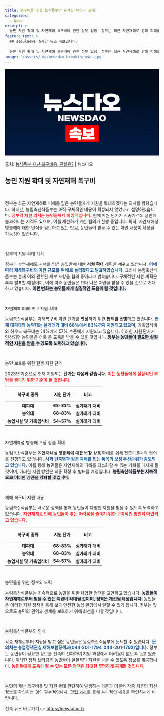 ```yaml
---
title: 복구비용 진실 농식품부의 숨겨진 이야기 공개!
categories:
  - News
excerpt: >
  농민 지원 확대 및 자연재해 복구비에 관한 정부 입장  정부는 최근 자연재해로 인해 피해를 본 농민들에게 지…
feature_text: >
  ## seoulnews 실시간 뉴스 속보입니다.

  농민 지원 확대 및 자연재해 복구비에 관한 정부 입장  정부는 최근 자연재해로 인해 피해를 본 농민들에게 지…
image: '/assets/img/newsdao_breakingnews.jpg'
---
```


![뉴스다오 속보](/assets/img/newsdao_breakingnews.jpg)

<p>출처: <a href="https://newsdao.kr/4847" rel="dofollow">농식품부 재난 복구비용, 진실은?</a> | 뉴스다오</p>

<h2 data-ke-size="size26">농민 지원 확대 및 자연재해 복구비</h2>

<p data-ke-size="size16">&nbsp;</p>

정부는 최근 자연재해로 피해를 입은 농민들에게 지원을 확대하겠다는 의사를 밝혔습니다. 하지만, 농림축산식품부는 아직 구체적인 내용이 확정되지 않았다고 설명하였습니다. <b><span style="color: #ee2323;">정부의 지원 의사는 농민들에게 희망적입니다.</span></b> 현재 지원 단가가 시중가격의 절반에 불과하다는 지적도 있으며, 이를 개선하기 위한 협의가 진행 중입니다. 특히, 자연재해성 병충해에 대한 인식을 검토하고 있는 만큼, 농민들이 받을 수 있는 지원 내용이 확장될 가능성이 있습니다.

<p data-ke-size="size16">&nbsp;</p>

정부의 지원 확대 계획

정부는 자연재해로 피해를 입은 농민들에 대한 <b>지원 확대</b> 계획을 세우고 있습니다. <b><span style="color: #1a5490;">이에 따라 재해복구비의 지원 규모를 두 배로 늘리겠다고 발표하였습니다.</span></b> 그러나 농림축산식품부는 현재 이와 관련된 세부 사항을 협의 중이라고 밝혔습니다. 구체적인 지원 계획은 추후 발표할 예정이며, 이에 따라 농민들은 보다 나은 지원을 받을 수 있을 것으로 기대하고 있습니다. <b><span style="background-color: #21538527;">이런 변화는 농민들에게 실질적인 도움이 될 것입니다.</span></b>

<p data-ke-size="size16">&nbsp;</p>

자연재해 피해 복구 지원 확대

농림축산식품부는 재해복구비 지원 단가를 <b>인상</b>하기 위한 <b>협의를 진행</b>하고 있습니다. <b><span style="color: #1a5490;">현재 대파대와 농약대는 실거래가 대비 68%에서 83%까지 지원되고 있으며</span></b>, 가축입식비와 하우스 복구비는 54%에서 57% 수준에서 지원되고 있습니다. 이러한 지원 단가가 인상되면 농민들은 더욱 큰 도움을 받을 수 있을 것입니다. <b><span style="background-color: #21538527;">정부는 농민들이 필요한 실질적인 지원을 받을 수 있도록 노력하고 있습니다.</span></b>

<p data-ke-size="size16">&nbsp;</p>

농민 보호를 위한 현행 지원 단가

2023년 기준으로 현재 지원되는 <b>단가는 다음과 같습니다.</b> <b><span style="color: #ee2323;">이는 농민들에게 실질적인 부담을 줄이기 위한 기준이 될 것입니다.</span></b>

<table style="width: 100%; border-collapse: collapse;">
  <thead>
    <tr>
      <th style="text-align: center; height: 40px;">복구비 종류</th>
      <th style="text-align: center; height: 40px;">지원 단가</th>
      <th style="text-align: center; height: 40px;">비고</th>
    </tr>
  </thead>
  <tbody>
    <tr>
      <td style="text-align: center; height: 17px;"><b>대파대</b></td>
      <td style="text-align: center; height: 17px;"><b>68~83%</b></td>
      <td style="text-align: center; height: 17px;"><b>실거래가 대비</b></td>
    </tr>
    <tr>
      <td style="text-align: center; height: 17px;"><b>농약대</b></td>
      <td style="text-align: center; height: 17px;"><b>68~83%</b></td>
      <td style="text-align: center; height: 17px;"><b>실거래가 대비</b></td>
    </tr>
    <tr>
      <td style="text-align: center; height: 17px;"><b>농업시설 및 가축입식비</b></td>
      <td style="text-align: center; height: 17px;"><b>54~57%</b></td>
      <td style="text-align: center; height: 17px;"><b>실거래가 대비</b></td>
    </tr>
  </tbody>
</table>

<p data-ke-size="size16">&nbsp;</p>

자연재해성 병충해 보장 상품 확대

농림축산식품부는 <b>자연재해성 병충해에 대한 보장</b> 상품 확대를 위해 전문가들과의 협의를 진행하고 있습니다. <b><span style="color: #1a5490;">사과 탄저병과 같은 피해를 입는 품목의 보장 우선순위가 검토되고 있습니다.</span></b> 이를 통해 농민들은 자연재해의 피해를 최소화할 수 있는 기회를 가지게 될 것이며, 이러한 지원 방안은 최종 확정 후 발표될 예정입니다. <b><span style="background-color: #21538527;">농림축산식품부는 지속적으로 이러한 상품을 강화할 것입니다.</span></b>

<p data-ke-size="size16">&nbsp;</p>

재해 복구비 지원 내용

농림축산식품부는 새로운 정책을 통해 농민들이 다양한 지원을 받을 수 있도록 노력하고 있습니다. <b><span style="color: #ee2323;">자연재해로 인해 농민들이 겪는 어려움을 줄이기 위한 구체적인 방안이 마련되고 있습니다.</span></b> 

<table style="width: 100%; border-collapse: collapse;">
  <thead>
    <tr>
      <th style="text-align: center; height: 40px;"><b>복구비 종류</b></th>
      <th style="text-align: center; height: 40px;"><b>지원 단가</b></th>
      <th style="text-align: center; height: 40px;"><b>비고</b></th>
    </tr>
  </thead>
  <tbody>
    <tr>
      <td style="text-align: center; height: 17px;"><b>대파대</b></td>
      <td style="text-align: center; height: 17px;"><b>68~83%</b></td>
      <td style="text-align: center; height: 17px;"><b>실거래가 대비</b></td>
    </tr>
    <tr>
      <td style="text-align: center; height: 17px;"><b>농약대</b></td>
      <td style="text-align: center; height: 17px;"><b>68~83%</b></td>
      <td style="text-align: center; height: 17px;"><b>실거래가 대비</b></td>
    </tr>
    <tr>
      <td style="text-align: center; height: 17px;"><b>농업시설 및 가축입식비</b></td>
      <td style="text-align: center; height: 17px;"><b>54~57%</b></td>
      <td style="text-align: center; height: 17px;"><b>실거래가 대비</b></td>
    </tr>
  </tbody>
</table>

<p data-ke-size="size16">&nbsp;</p>

농민들을 위한 정부의 노력

농림축산식품부는 지속적으로 농민을 위한 다양한 정책을 고안하고 있습니다. <b><span style="background-color: #21538527;">농민들이 자연재해로부터 받을 수 있는 지원이 확대될 것이며, 정책은 개선될 예정입니다.</span></b> 농민들은 이러한 지원 정책을 통해 보다 안전한 농업 환경에서 일할 수 있게 됩니다. 정부는 앞으로도 농민의 권익과 생계를 보호하기 위해 최선을 다할 것입니다.

<p data-ke-size="size16">&nbsp;</p>

농림축산식품부의 안내

각종 재해로부터 지원을 받고 싶은 농민들은 농림축산식품부에 문의할 수 있습니다. <b><span style="color: #1a5490;">문의처는 농업정책관실 재해보험정책과(044-201-1794, 044-201-1792)입니다.</span></b> 정부는 농민들이 필요한 정보를 신속히 전파하여 지원 과정에서 어려움이 없도록 돕고 있습니다. 이러한 정책 브리핑은 농민들이 실질적인 지원을 받을 수 있도록 정보를 제공합니다. <b><span style="color: #ee2323;">농민들에게 도움이 될 수 있는 모든 정책은 최대한 투명하게 공개될 것입니다.</span></b>

<p data-ke-size="size16">&nbsp;</p>

농민의 재난 복구비용 및 지원 확대 관련하여 발생하는 의문과 더불어 각종 지원의 최신 정보를 확인하는 것이 필수적입니다. <a href="https://newsdao.kr/4847">관련 기사</a>를 통해 추가적인 내용을 확인하시기 바랍니다. 

신속 뉴스 바로가기 👉 <a href="https://newsdao.kr" rel="dofollow">https://newsdao.kr</a>


